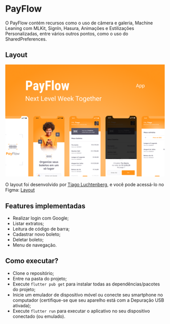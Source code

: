 # PayFlow

O PayFlow contém recursos como o uso de câmera e galeria, Machine Leaning com MLKit, SignIn, Hasura, Animações e Estilizações Personalizadas, entre vários outros pontos, como o uso do SharedPreferences.

## Layout

<img src=".github/layout.png" alt="Layout App PayFlow">
<br>

O layout foi desenvolvido por [Tiago Luchtenberg](https://www.instagram.com/tiagoluchtenberg/), e você pode acessá-lo no Figma: [Layout](https://www.figma.com/file/kLK7FYnWKMoN68sQXcSniu/PayFlow)

## Features implementadas

- Realizar login com Google;
- Listar extratos;
- Leitura de código de barra;
- Cadastrar novo boleto;
- Deletar boleto;
- Menu de navegação.

## Como executar?

- Clone o repositório;
- Entre na pasta do projeto;
- Execute `flutter pub get` para instalar todas as dependências/pacotes do projeto;
- Inicie um emulador de dispositivo móvel ou conecte seu smartphone no computador (certifique-se que seu aparelho está com a Depuração USB ativada);
- Execute `flutter run` para executar o aplicativo no seu dispositivo conectado (ou emulado).
